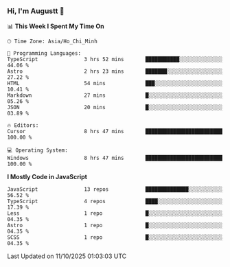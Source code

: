 ### Hi, I'm Augustt 👋

<!--START_SECTION:waka-->
📊 **This Week I Spent My Time On** 

```text
🕑︎ Time Zone: Asia/Ho_Chi_Minh

💬 Programming Languages: 
TypeScript               3 hrs 52 mins       ███████████░░░░░░░░░░░░░░   44.06 % 
Astro                    2 hrs 23 mins       ███████░░░░░░░░░░░░░░░░░░   27.22 % 
HTML                     54 mins             ███░░░░░░░░░░░░░░░░░░░░░░   10.41 % 
Markdown                 27 mins             █░░░░░░░░░░░░░░░░░░░░░░░░   05.26 % 
JSON                     20 mins             █░░░░░░░░░░░░░░░░░░░░░░░░   03.89 % 

🔥 Editors: 
Cursor                   8 hrs 47 mins       █████████████████████████   100.00 % 

💻 Operating System: 
Windows                  8 hrs 47 mins       █████████████████████████   100.00 % 
```

**I Mostly Code in JavaScript** 

```text
JavaScript               13 repos            ██████████████░░░░░░░░░░░   56.52 % 
TypeScript               4 repos             ████░░░░░░░░░░░░░░░░░░░░░   17.39 % 
Less                     1 repo              █░░░░░░░░░░░░░░░░░░░░░░░░   04.35 % 
Astro                    1 repo              █░░░░░░░░░░░░░░░░░░░░░░░░   04.35 % 
SCSS                     1 repo              █░░░░░░░░░░░░░░░░░░░░░░░░   04.35 % 
```




 Last Updated on 11/10/2025 01:03:03 UTC
<!--END_SECTION:waka-->
